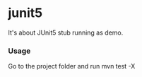 # junit5
It's about JUnit5 stub running as demo.
### Usage
Go to the project folder and run mvn test -X
